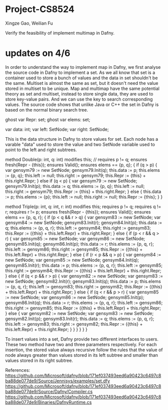 # Project-CS8524
Xingze Gao, Weilian Fu

Verify the feasibility of implement multimap in Dafny.

# updates on 4/6
In order to understand the way to implement map in Dafny, we first analyse the source code in Dafny to implement a set. As we all know that set is a container used to store a bunch of values and the data in set shouldn't be the same. Multiset is almost the same as set, but it doesn't need the value stored in multiset to be unique. Map and multimap have the same potential theory as set and multiset, instead to store single data, they are used to store key-value pairs. And we can use the key to search corresponding values. The source code shows that unlike Java or C++ the set in Dafny is based on the normal binary search tree. 

  ghost var Repr: set<object>;
  ghost var elems: set<int>;

  var data: int;
  var left: SetNode;
  var right: SetNode;

This is the data structure in Dafny to store values for set. Each node has a varable "data" used to store the value and two SetNode variable used to point to the left and right subtrees.

   method Double(p: int, q: int)
    modifies this;
//    requires p != q;
    ensures fresh(Repr - {this});
    ensures Valid();
    ensures elems == {p, q};
  {
    if (q > p) {
      var gensym79 := new SetNode;
      gensym79.Init(q);
      this.data := p;
      this.elems := {p, q};
      this.left := null;
      this.right := gensym79;
      this.Repr := {this} + this.right.Repr;
    } else if (q < p) {
      var gensym79 := new SetNode;
      gensym79.Init(p);
      this.data := q;
      this.elems := {p, q};
      this.left := null;
      this.right := gensym79;
      this.Repr := {this} + this.right.Repr;
    } else {
      this.data := p; 
      this.elems := {p};
      this.left := null;
      this.right := null;
      this.Repr := {this};
    } 
  }

  method Triple(p: int, q: int, r: int)
    modifies this;
    requires p != q;
    requires q != r;
    requires r != p;
    ensures fresh(Repr - {this});
    ensures Valid();
    ensures elems == {p, q, r};
  {
    if (p < q && r > q) {
      var gensym83 := new SetNode;
      var gensym84 := new SetNode;
      gensym83.Init(r);
      gensym84.Init(p);
      this.data := q;
      this.elems := {p, q, r};
      this.left := gensym84;
      this.right := gensym83;
      this.Repr := ({this} + this.left.Repr) + this.right.Repr;
    } else {
      if (p < r && q > r) {
        var gensym85 := new SetNode;
        var gensym86 := new SetNode;
        gensym85.Init(q);
        gensym86.Init(p);
        this.data := r;
        this.elems := {p, q, r};
        this.left := gensym86;
        this.right := gensym85;
        this.Repr := ({this} + this.left.Repr) + this.right.Repr;
      } else {
        if (r < p && q > p) {
          var gensym84 := new SetNode;
          var gensym85 := new SetNode;
          gensym84.Init(q);
          gensym85.Init(r);
          this.data := p;
          this.elems := {p, q, r};
          this.left := gensym85;
          this.right := gensym84;
          this.Repr := ({this} + this.left.Repr) + this.right.Repr;
        } else {
          if (q < p && r > p) {
            var gensym82 := new SetNode;
            var gensym83 := new SetNode;
            gensym82.Init(r);
            gensym83.Init(q);
            this.data := p;
            this.elems := {p, q, r};
            this.left := gensym83;
            this.right := gensym82;
            this.Repr := ({this} + this.left.Repr) + this.right.Repr;
          } else {
            if (q < r && p > r) {
              var gensym85 := new SetNode;
              var gensym86 := new SetNode;
              gensym85.Init(p);
              gensym86.Init(q);
              this.data := r;
              this.elems := {p, q, r};
              this.left := gensym86;
              this.right := gensym85;
              this.Repr := ({this} + this.left.Repr) + this.right.Repr;
            } else {
              var gensym82 := new SetNode;
              var gensym83 := new SetNode;
              gensym82.Init(p);
              gensym83.Init(r);
              this.data := q;
              this.elems := {p, q, r};
              this.left := gensym83;
              this.right := gensym82;
              this.Repr := ({this} + this.left.Repr) + this.right.Repr;
            }
          }
        }
      }
    }
  }
  
  
  To insert values into a set, Dafny provide two different interfaces to users. These two method have two and three parameters respectively. For each insertion, the stored value always recursive follow the rules that the value of node always greater than values stored in its left subtree and smaller than values stored in its right subtree.
  
  
References:
https://github.com/Microsoft/dafny/blob/171ef037493eed6a90423c6497c8ba88de077de9/Source/Jennisys/examples/set.dfy 
https://github.com/Microsoft/dafny/blob/171ef037493eed6a90423c6497c8ba88de077de9/Source/Dafny/Compiler.cs
https://github.com/Microsoft/dafny/blob/171ef037493eed6a90423c6497c8ba88de077de9/Binaries/DafnyRuntime.cs 

